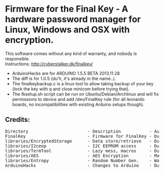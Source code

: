 Firmware for the Final Key - A hardware password manager for Linux, Windows and OSX with encryption.
==============
This software comes without any kind of warranty, and nobody is responsible.<br>
Instructions: http://cyberstalker.dk/finalkey/
- ArduinoHacks are for ARDUINO 1.5.5 BETA 2013.11.28<br>
- The diff is for 1.0.5 (du'h, it's already in the name..).<br>
- The finalkeybackup.c is a linux tool to allow taking backup of your key (lock the key with q and close minicom before trying that).<br>
- The fksetup.sh script can be run on Ubuntu/Debian/Archlinux and will fix permissions to device and add /dev/FinalKey rule (for all leonardo boards, no incompatibilities with existing Arduino setups though).

Credits:
--------------
<pre>
Directory                       - Description           - Author                - License       - URL
FinalKey                        - Firmware for FinalKey - DusteD                - WTFPL         - http://cyberstalker.dk/finalkey/
libraries/EncryptedStorage      - Data store/retrieve   - DusteD                - WTFPL         - http://cyberstalker.dk/finalkey/
libraries/I2ceep                - I2C EEPROM access     - DusteD                - WTFPL         - http://cyberstalker.dk/finalkey/
libraries/TermTool              - Lazy mess, macros     - DusteD                - WTFPL         - http://cyberstalker.dk/finalkey/
libraries/AES                   - AES Encryption        - MarkT / Brian Gladman - Header: AES.h - http://forum.arduino.cc/index.php/topic,88890.0.html http://utter.chaos.org.uk/~markt/AES-library.zip
libraries/Entropy               - Random Number Gen.    - Walter Anderson       - GPL v3        - http://code.google.com/p/avr-hardware-random-number-generation/
ArduinoHacks                    - Changes to Arduino    - DusteD / Arduino      - LGPL          - http://arduino.cc
</pre>

